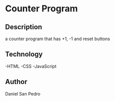 # Counter Program

## Description

a counter program that has +1, -1 and reset buttons

## Technology

-HTML
-CSS
-JavaScript

## Author

Daniel San Pedro
